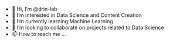 - 👋 Hi, I’m @drin-lab
- 👀 I’m interested in Data Science and Content Creation
- 🌱 I’m currently learning Machine Learning
- 💞️ I’m looking to collaborate on projects related to Data Science
- 📫 How to reach me ...

<!---
drin-lab/drin-lab is a ✨ special ✨ repository because its `README.md` (this file) appears on your GitHub profile.
You can click the Preview link to take a look at your changes.
--->

